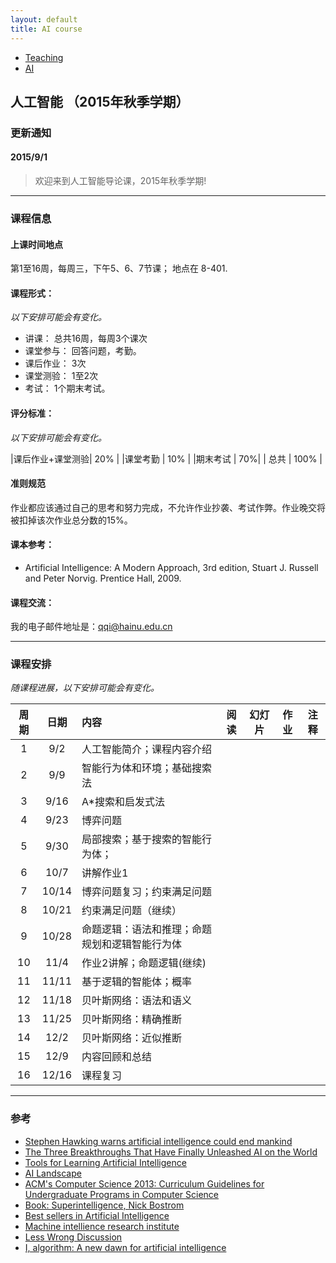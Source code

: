 ```yaml
---
layout: default
title: AI course
---
```


<ul class="breadcrumb">
<li><a href="/teaching/">Teaching</a> <span class="divider"></span></li>
<li><a href="/teaching/AI/">AI</a> <span class="divider"></span></li> 
</ul>

## 人工智能 （2015年秋季学期）

### 更新通知

#### 2015/9/1

> 欢迎来到人工智能导论课，2015年秋季学期!

------

### 课程信息

#### 上课时间地点
第1至16周，每周三，下午5、6、7节课； 地点在 8-401.

#### 课程形式：
*以下安排可能会有变化。*

  - 讲课： 总共16周，每周3个课次
  - 课堂参与： 回答问题，考勤。
  - 课后作业：  3次
  - 课堂测验： 1至2次
  - 考试： 1个期末考试。

#### 评分标准：
*以下安排可能会有变化。*

|课后作业+课堂测验| 20% |
|课堂考勤 | 10% |
|期末考试 | 70%| 
| 总共 | 100% |
  
#### 准则规范
作业都应该通过自己的思考和努力完成，不允许作业抄袭、考试作弊。作业晚交将被扣掉该次作业总分数的15%。

#### 课本参考：
  - Artificial Intelligence: A Modern Approach, 3rd edition, Stuart J. Russell and Peter Norvig. Prentice Hall, 2009.
  
#### 课程交流：
我的电子邮件地址是：qqi@hainu.edu.cn

------

### 课程安排
*随课程进展，以下安排可能会有变化。*

| 周期       |日期      |  内容    | 阅读 |幻灯片  |作业     |  注释    |
|:---------:|:-------:|:---------|:--------:|:------:|:------:|:--------:|
|  1      | 9/2   | 人工智能简介；课程内容介绍    |  |  |     |            |
|  2      | 9/9  | 智能行为体和环境；基础搜索法   |  |  |    |   |
|  3      | 9/16  | A*搜索和启发式法 |   |   |   |   |
|  4      | 9/23  | 博弈问题         |   |  |    |   |
|  5      | 9/30  | 局部搜索；基于搜索的智能行为体；   |  |    |    |   |
|  6      | 10/7 | 讲解作业1                 |   |    |   |  |
|  7      | 10/14 | 博弈问题复习；约束满足问题  |   |   |   | |
|  8      | 10/21 | 约束满足问题（继续）   |   |   |   | |
|  9      | 10/28  | 命题逻辑：语法和推理；命题规划和逻辑智能行为体        |   |   |   | |
|  10     | 11/4 |  作业2讲解；命题逻辑(继续)    |   |  |   | |
|  11     | 11/11 | 基于逻辑的智能体；概率   |   |  |   | |
|  12     | 11/18 | 贝叶斯网络：语法和语义        |   |  |   | |
|  13     | 11/25  | 贝叶斯网络：精确推断          |   |   |   | |
|  14     | 12/2  | 贝叶斯网络：近似推断              |   |   |   | |
|  15     | 12/9 | 内容回顾和总结 |   |    |   | |
|  16     | 12/16 | 课程复习                  |   |   |   |  |



------

### 参考

- [Stephen Hawking warns artificial intelligence could end mankind](http://www.bbc.com/news/technology-30290540)
- [The Three Breakthroughs That Have Finally Unleashed AI on the World](http://www.wired.com/2014/10/future-of-artificial-intelligence)
- [Tools for Learning Artificial Intelligence](http://www.aispace.org/index.shtml)
- [AI Landscape](http://www.aaai.org/AILandscape)
- [ACM's Computer Science 2013: Curriculum Guidelines for Undergraduate Programs in Computer Science](http://www.acm.org/education/CS2013-final-report.pdf)
- [Book: Superintelligence, Nick Bostrom](http://www.amazon.com/gp/product/0199678111?tag=viglink20784-20&pldnSite=1)
- [Best sellers in Artificial Intelligence](http://www.amazon.com/gp/bestsellers/books/491300/ref=zg_b_bs_491300_1)
- [Machine intellience research institute](http://intelligence.org)
- [Less Wrong Discussion](http://lesswrong.com/r/discussion/)
- [I, algorithm: A new dawn for artificial intelligence](http://www.cs.washington.edu/news/TheNewAI_NewScientist.pdf)


